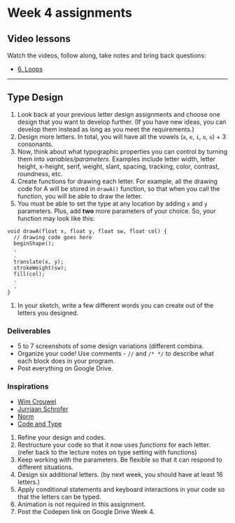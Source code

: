 # Week 4 assignments

## Video lessons
Watch the videos, follow along, take notes and bring back questions:
  - [6. Loops](https://www.youtube.com/watch?v=RtAPBvz6k0Y&list=PLRqwX-V7Uu6bm-3M4Wntd4yYZGKwiKfrQ)

-----

## Type Design

1. Look back at your previous letter design assignments and choose one design that you want to develop further. (If you have new ideas, you can develop them instead as long as you meet the requirements.)
1. Design more letters. In total, you will have all the vowels (`a`, `e`, `i`, `o`, `u`) + 3 consonants.
1. Now, think about what typographic properties you can control by turning them into *variables/parameters*. Examples include letter width, letter height, x-height, serif, weight, slant, spacing, tracking, color, contrast, roundness, etc.
1. Create functions for drawing each letter. For example, all the drawing code for A will be stored in `drawA()` function, so that when you call the function, you will be able to draw the letter.
1. You must be able to set the type at any location by adding `x` and `y` parameters. Plus, add **two** more parameters of your choice. So, your function may look like this:
  ```
  void drawA(float x, float y, float sw, float col) {
    // drawing code goes here
    beginShape();
    .
    .
    translate(x, y);
    strokeWeight(sw);
    fill(col);
    .
    .
  }
  ```
1. In your sketch, write a few different words you can create out of the letters you designed.

### Deliverables
- 5 to 7 screenshots of some design variations (different combina.
- Organize your code! Use comments - `//` and `/* */` to describe what each block does in your program. 
- Post everything on Google Drive.

### Inspirations
- [Wim Crouwel](https://www.google.com/search?q=wim+crouwel&client=safari&rls=en&source=lnms&tbm=isch&sa=X&ved=0ahUKEwiPv7Sz6urRAhUD5CYKHU1bC08Q_AUICCgB&biw=1920&bih=1080#tbm=isch&q=wim+crouwel+type+design)
- [Jurriaan Schrofer](https://www.google.com/search?q=jurriaan+schrofer&client=safari&rls=en&biw=1920&bih=1080&source=lnms&tbm=isch&sa=X&ved=0ahUKEwif-K3V6urRAhVNgiYKHfmBCAkQ_AUIBigB)
- [Norm](https://www.google.com/search?q=norm+swiss+design&client=safari&rls=en&source=lnms&tbm=isch&sa=X&ved=0ahUKEwjW9qX_6urRAhWEVyYKHXPgCawQ_AUICCgB&biw=1920&bih=1080#imgrc=_)
- [Code and Type](http://code-type.com)


1. Refine your design and codes.
1. Restructure your code so that it now uses *functions* for each letter. (refer back to the lecture notes on type setting with functions)
1. Keep working with the parameters. Be flexible so that it can respond to different situations.
1. Design six additional letters. (by next week, you should have at least 16 letters.)
1. Apply conditional statements and keyboard interactions in your code so that the letters can be typed.
1. Animation is not required in this assignment.
1. Post the Codepen link on Google Drive Week 4.
